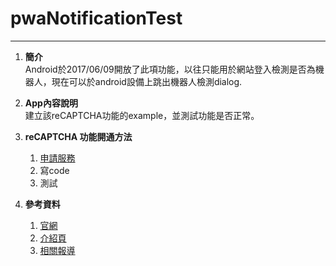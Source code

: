 # pwaNotificationTest
---

1. **簡介**   
Android於2017/06/09開放了此項功能，以往只能用於網站登入檢測是否為機器人，現在可以於android設備上跳出機器人檢測dialog.

2. **App內容說明**   
建立該reCAPTCHA功能的example，並測試功能是否正常。

3. **reCAPTCHA 功能開通方法**       
	1. [申請服務](https://www.google.com/recaptcha/admin)
	2. 寫code
	3. 測試

4. **參考資料**
	1. [官網](https://www.google.com/recaptcha/intro/invisible.html)
	2. [介紹頁](https://developers.google.com/recaptcha/?hl=zh-TW)
	3. [相關報導](https://android-developers.googleblog.com/2017/06/making-internet-safer-and-faster.html)
